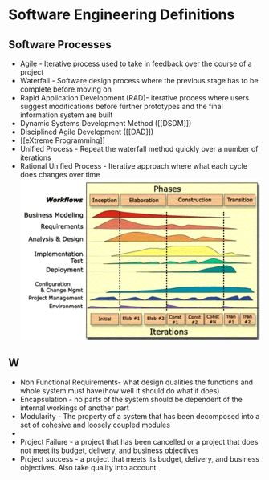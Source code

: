 # Software Engineering Definitions
## Software Processes
- [Agile](Semester1/COMP1911-ProfessionalComputing/Agile.md) - Iterative process used to take in feedback over the course of a project 
- Waterfall - Software design process where the previous stage has to be complete before moving on
- Rapid Application Development (RAD)- iterative process where users suggest modifications before further prototypes and the final information system are built
- Dynamic Systems Development Method ([[DSDM]])
- Disciplined Agile Development ([[DAD]])
- [[eXtreme Programming]]
- Unified Process - Repeat the waterfall method quickly over a number of iterations 
- Rational Unified Process - Iterative approach where what each cycle does changes over time
![](Images/Rational_Unified_Process.png)

## W
- Non Functional Requirements- what design qualities the functions and whole system must have(how well it should do what it does)
- Encapsulation - no parts of the system should be dependent of the internal workings of another part
- Modularity - The property of a system that has been decomposed into a set of cohesive and loosely coupled modules
- 
- Project Failure - a project that has been cancelled or a project that does not meet its budget, delivery, and business objectives
- Project success - a project that meets its budget, delivery, and business objectives. Also take quality into account